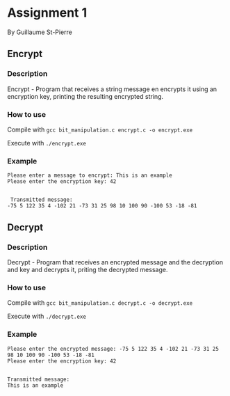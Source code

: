 # Assignment 1

By Guillaume St-Pierre

## Encrypt

### Description

Encrypt - Program that receives a string message en encrypts it using an encryption key, printing the resulting encrypted string.

### How to use

Compile with `gcc bit_manipulation.c encrypt.c -o encrypt.exe`

Execute with `./encrypt.exe`

### Example

```
Please enter a message to encrypt: This is an example
Please enter the encryption key: 42


 Transmitted message:
-75 5 122 35 4 -102 21 -73 31 25 98 10 100 90 -100 53 -18 -81
```

## Decrypt

### Description

Decrypt - Program that receives an encrypted message and the decryption and key and decrypts it, priting the decrypted message.

### How to use

Compile with `gcc bit_manipulation.c decrypt.c -o decrypt.exe`

Execute with `./decrypt.exe`

### Example

```
Please enter the encrypted message: -75 5 122 35 4 -102 21 -73 31 25 98 10 100 90 -100 53 -18 -81
Please enter the encryption key: 42


Transmitted message:
This is an example
```